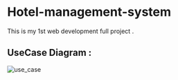 # Hotel-management-system
This is my 1st web development full project .

## UseCase Diagram :

![use_case](https://cloud.githubusercontent.com/assets/12970761/22562934/cd0a8a32-e9a8-11e6-99a6-01f4e55c0211.PNG)
